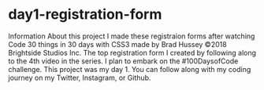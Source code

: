# day1-registration-form

Information
About this project
I made these registraion forms after watching Code 30 things in 30 days with CSS3 made by Brad Hussey ©2018 Brightside Studios Inc. The top registration form I created by following along to the 4th video in the series. I plan to embark on the #100DaysofCode challenge. This project was my day 1. You can follow along with my coding journey on my Twitter, Instagram, or Github.
